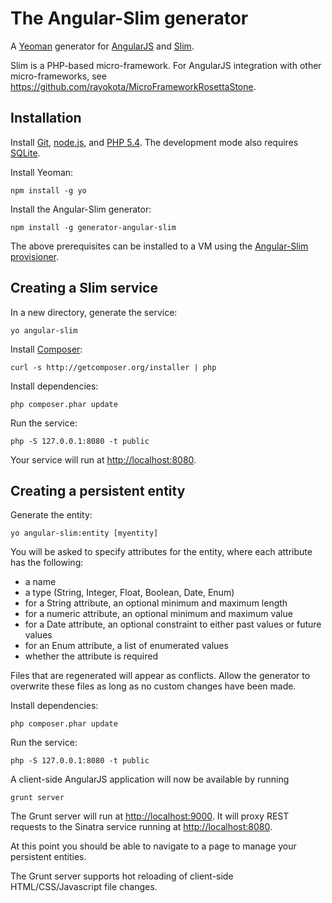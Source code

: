 # The Angular-Slim generator 

A [Yeoman](http://yeoman.io) generator for [AngularJS](http://angularjs.org) and [Slim](http://www.slimframework.com/).

Slim is a PHP-based micro-framework.  For AngularJS integration with other micro-frameworks, see https://github.com/rayokota/MicroFrameworkRosettaStone.

## Installation

Install [Git](http://git-scm.com), [node.js](http://nodejs.org), and [PHP 5.4](http://www.php.net/).  The development mode also requires [SQLite](http://www.sqlite.org).

Install Yeoman:

    npm install -g yo

Install the Angular-Slim generator:

    npm install -g generator-angular-slim

The above prerequisites can be installed to a VM using the [Angular-Slim provisioner](https://github.com/rayokota/provision-angular-slim).

## Creating a Slim service

In a new directory, generate the service:

    yo angular-slim

Install [Composer](https://getcomposer.org/):

	curl -s http://getcomposer.org/installer | php
	
Install dependencies:

	php composer.phar update

Run the service:

    php -S 127.0.0.1:8080 -t public

Your service will run at [http://localhost:8080](http://localhost:8080).


## Creating a persistent entity

Generate the entity:

    yo angular-slim:entity [myentity]

You will be asked to specify attributes for the entity, where each attribute has the following:

- a name
- a type (String, Integer, Float, Boolean, Date, Enum)
- for a String attribute, an optional minimum and maximum length
- for a numeric attribute, an optional minimum and maximum value
- for a Date attribute, an optional constraint to either past values or future values
- for an Enum attribute, a list of enumerated values
- whether the attribute is required

Files that are regenerated will appear as conflicts.  Allow the generator to overwrite these files as long as no custom changes have been made.

Install dependencies:

	php composer.phar update

Run the service:

    php -S 127.0.0.1:8080 -t public
    
A client-side AngularJS application will now be available by running

	grunt server
	
The Grunt server will run at [http://localhost:9000](http://localhost:9000).  It will proxy REST requests to the Sinatra service running at [http://localhost:8080](http://localhost:8080).

At this point you should be able to navigate to a page to manage your persistent entities.  

The Grunt server supports hot reloading of client-side HTML/CSS/Javascript file changes.

